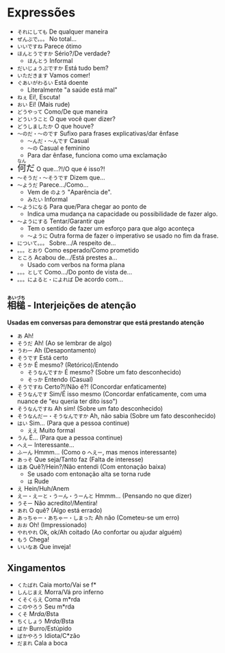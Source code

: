 # Expressões

-   `それにしても` De qualquer maneira
-   `ぜんぶで。。。` No total...
-   `いいですね` Parece ótimo
-   `ほんとうですか` Sério?/De verdade?
    -   `ほんとう` Informal
-   `だいじょうぶですか` Está tudo bem?
-   `いただきます` Vamos comer!
-   `ぐあいがわるい` Está doente
    -   Literalmente "a saúde está mal"
-   `ねぇ` Ei!, Escuta!
-   `おい` Ei! (Mais rude)
-   `どうやって` Como/De que maneira
-   `どういうこと` O que você quer dizer?
-   `どうしましたか` O que houve?
-   `〜のだ・〜のです` Sufixo para frases explicativas/dar ênfase
    -   `〜んだ・〜んです` Casual
    -   `〜の` Casual e feminino
    -   Para dar ênfase, funciona como uma exclamação
-   <font size="5"><code><ruby>何<rt>なん</rt>だ</ruby></code></font> O que...?!/O que é isso?!
-   `〜そうだ・〜そうです` Dizem que...
-   `〜ようだ` Parece.../Como...
    -   Vem de `のよう` "Aparência de".
    -   `みたい` Informal
-   `〜ようになる` Para que/Para chegar ao ponto de
    -   Indica uma mudança na capacidade ou possibilidade de fazer algo.
-   `〜ようにする` Tentar/Garantir que
    -   Tem o sentido de fazer um esforço para que algo aconteça
    -   `〜ように` Outra forma de fazer o imperativo se usado no fim da frase.
-   `について。。。` Sobre.../A respeito de...
-   `。。。とおり` Como esperado/Como prometido
-   `ところ` Acabou de.../Está prestes a...
    -   Usado com verbos na forma plana
-   `。。。として` Como.../Do ponto de vista de...
-   `。。。によると・によれば` De acordo com...

## <ruby>相<rt>あい</rt>槌<rt>づち</rt></ruby> - Interjeições de atenção

**Usadas em conversas para demonstrar que está prestando atenção**

-   `あ` Ah!
-   `そうだ` Ah! (Ao se lembrar de algo)
-   `うわー` Ah (Desapontamento)
-   `そうです` Está certo
-   `そうか` É mesmo? (Retórico)/Entendo
    -   `そうなんですか` É mesmo? (Sobre um fato desconhecido)
    -   `そっか` Entendo (Casual)
-   `そうですね` Certo?!/Não é?! (Concordar enfaticamente)
-   `そうなんです` Sim/É isso mesmo (Concordar enfaticamente, com uma nuance de "eu queria ter dito isso")
-   `そうなんですね` Ah sim! (Sobre um fato desconhecido)
-   `そうなんだー・そうなんですか` Ah, não sabia (Sobre um fato desconhecido)
-   `はい` Sim... (Para que a pessoa continue)
    -   `ええ` Muito formal
-   `うん` É... (Para que a pessoa continue)
-   `へえー` Interessante...
-   `ふーん` Hmmm... (Como o `へえー`, mas menos interessante)
-   `あっそ` Que seja/Tanto faz (Falta de interesse)
-   `はあ` Quê?/Hein?/Não entendi (Com entonação baixa)
    -   Se usado com entonação alta se torna rude
    -   `は` Rude
-   `え` Hein/Huh/Anem
-   `えー・えーと・うーん・うーんと` Hmmm... (Pensando no que dizer)
-   `うそー` Não acredito!/Mentira!
-   `あれ` O quê? (Algo está errado)
-   `あっちゃー・あちゃー・しまった` Ah não (Cometeu-se um erro)
-   `おお` Oh! (Impressionado)
-   `やれやれ` Ok, ok/Ah coitado (Ao confortar ou ajudar alguém)
-   `もう` Chega!
-   `いいなあ` Que inveja!

## Xingamentos

-   `くたばれ` Caia morto/Vai se f\*
-   `しんじまえ` Morra/Vá pro inferno
-   `くそくらえ` Coma m\*rda
-   `このやろう` Seu m\*rda
-   `くそ` M*rda/B*sta
-   `ちくしょう` M*rda/B*sta
-   `ばか` Burro/Estúpido
-   `ばかやろう` Idiota/C\*zão
-   `だまれ` Cala a boca
